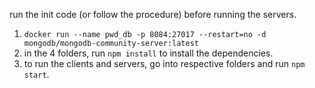 run the init code (or follow the procedure) before running the servers.

1. `docker run --name pwd_db -p 8084:27017 --restart=no -d mongodb/mongodb-community-server:latest`
2. in the 4 folders, run `npm install` to install the dependencies.
3. to run the clients and servers, go into respective folders and run `npm start`.
